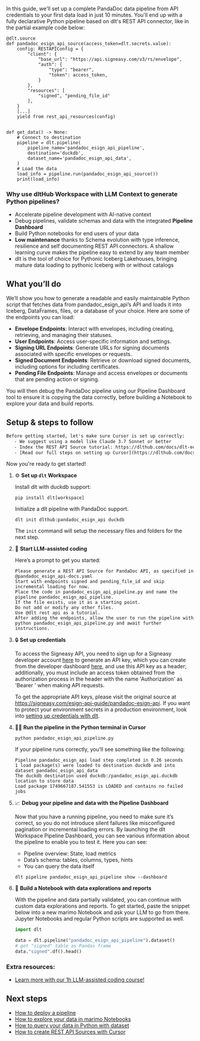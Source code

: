 In this guide, we'll set up a complete PandaDoc data pipeline from API credentials to your first data load in just 10 minutes. You'll end up with a fully declarative Python pipeline based on dlt's REST API connector, like in the partial example code below:

```python-outcome
@dlt.source
def pandadoc_esign_api_source(access_token=dlt.secrets.value):
    config: RESTAPIConfig = {
        "client": {
            "base_url": "https://api.signeasy.com/v3/rs/envelope",
            "auth": {
                "type": "bearer",
                "token": access_token,
            }
        },
        "resources": [
            "signed", "pending_file_id"
        ],
    }
    [...]
    yield from rest_api_resources(config)


def get_data() -> None:
    # Connect to destination
    pipeline = dlt.pipeline(
        pipeline_name='pandadoc_esign_api_pipeline',
        destination='duckdb',
        dataset_name='pandadoc_esign_api_data', 
    )
    # Load the data
    load_info = pipeline.run(pandadoc_esign_api_source())
    print(load_info) 
```

### Why use dltHub Workspace with LLM Context to generate Python pipelines?

- Accelerate pipeline development with AI-native context
- Debug pipelines, validate schemas and data with the integrated **Pipeline Dashboard**
- Build Python notebooks for end users of your data
- **Low maintenance** thanks to Schema evolution with type inference, resilience and self documenting REST API connectors. A shallow learning curve makes the pipeline easy to extend by any team member
- dlt is the tool of choice for Pythonic Iceberg Lakehouses, bringing mature data loading to pythonic Iceberg with or without catalogs

## What you’ll do

We’ll show you how to generate a readable and easily maintainable Python script that fetches data from pandadoc_esign_api’s API and loads it into Iceberg, DataFrames, files, or a database of your choice. Here are some of the endpoints you can load:

- **Envelope Endpoints**: Interact with envelopes, including creating, retrieving, and managing their statuses.
- **User Endpoints**: Access user-specific information and settings.
- **Signing URL Endpoints**: Generate URLs for signing documents associated with specific envelopes or requests.
- **Signed Document Endpoints**: Retrieve or download signed documents, including options for including certificates.
- **Pending File Endpoints**: Manage and access envelopes or documents that are pending action or signing.

You will then debug the PandaDoc pipeline using our Pipeline Dashboard tool to ensure it is copying the data correctly, before building a Notebook to explore your data and build reports.

## Setup & steps to follow

```default
Before getting started, let's make sure Cursor is set up correctly:
   - We suggest using a model like Claude 3.7 Sonnet or better
   - Index the REST API Source tutorial: https://dlthub.com/docs/dlt-ecosystem/verified-sources/rest_api/ and add it to context as **@dlt rest api**
   - [Read our full steps on setting up Cursor](https://dlthub.com/docs/dlt-ecosystem/llm-tooling/cursor-restapi#23-configuring-cursor-with-documentation)
```

Now you're ready to get started!

1. ⚙️ **Set up `dlt` Workspace**
    
    Install dlt with duckdb support:
    ```shell
    pip install dlt[workspace]
    ```

    Initialize a dlt pipeline with PandaDoc support.
    ```shell
    dlt init dlthub:pandadoc_esign_api duckdb
    ```

    The `init` command will setup the necessary files and folders for the next step.
    
2. 🤠 **Start LLM-assisted coding**
    
    Here’s a prompt to get you started:
    
    ```prompt
    Please generate a REST API Source for PandaDoc API, as specified in @pandadoc_esign_api-docs.yaml 
    Start with endpoints signed and pending_file_id and skip incremental loading for now. 
    Place the code in pandadoc_esign_api_pipeline.py and name the pipeline pandadoc_esign_api_pipeline. 
    If the file exists, use it as a starting point. 
    Do not add or modify any other files. 
    Use @dlt rest api as a tutorial. 
    After adding the endpoints, allow the user to run the pipeline with python pandadoc_esign_api_pipeline.py and await further instructions.
    ```

    
3. 🔒 **Set up credentials** 
    
    To access the Signeasy API, you need to sign up for a Signeasy developer account [here](https://auth.signeasy.com/u/signup/identifier?state=hKFo2SBxa094bWM2V191TzFDaEdUZVA5bllWYVpFSTFSTlpFbKFur3VuaXZl) to generate an API key, which you can create from the developer dashboard [here](https://developer.signeasy.com/dashboard), and use this API key as a header; additionally, you must include an access token obtained from the authorization process in the header with the name 'Authorization' as 'Bearer <YOUR ACCESS TOKEN>' when making API requests.
    
    To get the appropriate API keys, please visit the original source at https://signeasy.com/esign-api-guide/pandadoc-esign-api.
    If you want to protect your environment secrets in a production environment, look into [setting up credentials with dlt](https://dlthub.com/docs/walkthroughs/add_credentials).
    
4. 🏃‍♀️ **Run the pipeline in the Python terminal in Cursor**
    
    ```shell
    python pandadoc_esign_api_pipeline.py
    ```
    
    If your pipeline runs correctly, you’ll see something like the following:
    
    ```shell
    Pipeline pandadoc_esign_api load step completed in 0.26 seconds
    1 load package(s) were loaded to destination duckdb and into dataset pandadoc_esign_api_data
    The duckdb destination used duckdb:/pandadoc_esign_api.duckdb location to store data
    Load package 1749667187.541553 is LOADED and contains no failed jobs
    ```
    
5. 📈 **Debug your pipeline and data with the Pipeline Dashboard**

    Now that you have a running pipeline, you need to make sure it’s correct, so you do not introduce silent failures like misconfigured pagination or incremental loading errors. By launching the dlt Workspace Pipeline Dashboard, you can see various information about the pipeline to enable you to test it. Here you can see:
    - Pipeline overview: State, load metrics
    - Data’s schema: tables, columns, types, hints
    - You can query the data itself
    
    ```shell
    dlt pipeline pandadoc_esign_api_pipeline show --dashboard
    ```
    
6. 🐍 **Build a Notebook with data explorations and reports**

    With the pipeline and data partially validated, you can continue with custom data explorations and reports. To get started, paste the snippet below into a new marimo Notebook and ask your LLM to go from there. Jupyter Notebooks and regular Python scripts are supported as well.

    
    ```python
    import dlt

   data = dlt.pipeline("pandadoc_esign_api_pipeline").dataset()
   # get "signed" table as Pandas frame
   data."signed".df().head()
    ```

### Extra resources:

- [Learn more with our 1h LLM-assisted coding course!](https://www.youtube.com/watch?v=GGid70rnJuM)

## Next steps

- [How to deploy a pipeline](https://dlthub.com/docs/walkthroughs/deploy-a-pipeline)
- [How to explore your data in marimo Notebooks](https://dlthub.com/docs/general-usage/dataset-access/marimo)
- [How to query your data in Python with dataset](https://dlthub.com/docs/general-usage/dataset-access/dataset)
- [How to create REST API Sources with Cursor](https://dlthub.com/docs/dlt-ecosystem/llm-tooling/cursor-restapi)
